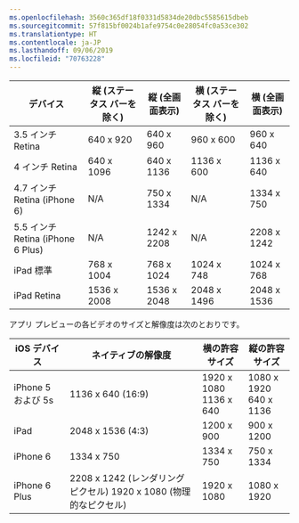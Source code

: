 ```yaml
---
ms.openlocfilehash: 3560c365df18f0331d5834de20dbc5585615dbeb
ms.sourcegitcommit: 57f815bf0024b1afe9754c0e28054fc0a53ce302
ms.translationtype: HT
ms.contentlocale: ja-JP
ms.lasthandoff: 09/06/2019
ms.locfileid: "70763228"
---
```

|デバイス|縦 (ステータス バーを除く)|縦 (全画面表示)|横 (ステータス バーを除く)|横 (全画面表示)|
|---|---|---|---|---|
|3.5 インチ Retina|640 x 920|640 x 960|960 x 600|960 x 640|
|4 インチ Retina|640 x 1096|640 x 1136|1136 x 600|1136 x 640|
|4.7 インチ Retina (iPhone 6)|N/A|750 x 1334|N/A|1334 x 750|
|5.5 インチ Retina (iPhone 6 Plus)|N/A|1242 x 2208|N/A|2208 x 1242|
|iPad 標準|768 x 1004|768 x 1024|1024 x 748|1024 x 768|
|iPad Retina|1536 x 2008|1536 x 2048|2048 x 1496|2048 x 1536|

アプリ プレビューの各ビデオのサイズと解像度は次のとおりです。

|iOS デバイス|ネイティブの解像度|横の許容サイズ|縦の許容サイズ|
|---|---|---|---|
|iPhone 5 および 5s|1136 x 640 (16:9)|1920 x 1080<br />1136 x 640|1080 x 1920<br />640 x 1136|
|iPad|2048 x 1536 (4:3)|1200 x 900|900 x 1200|
|iPhone 6|1334 x 750|1334 x 750|750 x 1334|
|iPhone 6 Plus|2208 x 1242 (レンダリング ピクセル) 1920 x 1080 (物理的なピクセル)|1920 x 1080|1080 x 1920|
